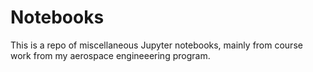 # Notebooks

This is a repo of miscellaneous Jupyter notebooks, mainly from course work from my aerospace engineeering program.

